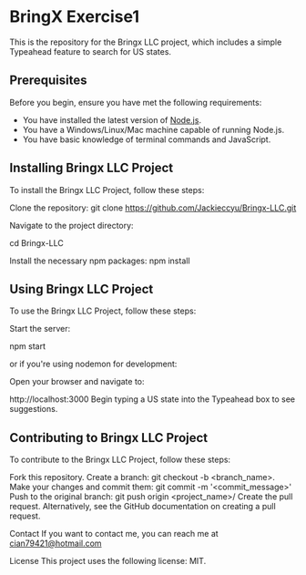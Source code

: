# BringX Exercise1 

This is the repository for the Bringx LLC project, which includes a simple Typeahead feature to search for US states.

## Prerequisites

Before you begin, ensure you have met the following requirements:

- You have installed the latest version of [Node.js](https://nodejs.org/).
- You have a Windows/Linux/Mac machine capable of running Node.js.
- You have basic knowledge of terminal commands and JavaScript.

## Installing Bringx LLC Project

To install the Bringx LLC Project, follow these steps:

Clone the repository:
git clone https://github.com/Jackieccyu/Bringx-LLC.git

Navigate to the project directory:

cd Bringx-LLC

Install the necessary npm packages:
npm install


## Using Bringx LLC Project
To use the Bringx LLC Project, follow these steps:

Start the server:

npm start

or if you're using nodemon for development:



Open your browser and navigate to:


http://localhost:3000
Begin typing a US state into the Typeahead box to see suggestions.


## Contributing to Bringx LLC Project
To contribute to the Bringx LLC Project, follow these steps:

Fork this repository.
Create a branch: git checkout -b <branch_name>.
Make your changes and commit them: git commit -m '<commit_message>'
Push to the original branch: git push origin <project_name>/<location>
Create the pull request.
Alternatively, see the GitHub documentation on creating a pull request.

Contact
If you want to contact me, you can reach me at cian79421@hotmail.com

License
This project uses the following license: MIT.
